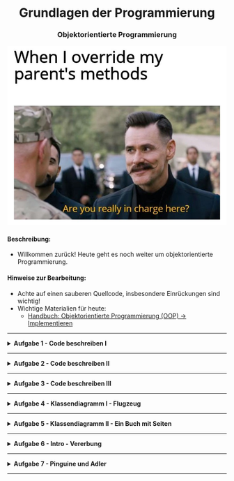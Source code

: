 
<h1 align="center">Grundlagen der Programmierung</h1>
<h3 align="center">Objektorientierte Programmierung</h3>

<p align="center">
  <img src="img/meme.jpeg" />
</p>

#### Beschreibung:

- Willkommen zurück! Heute geht es noch weiter um objektorientierte Programmierung.

#### Hinweise zur Bearbeitung:

- Achte auf einen sauberen Quellcode, insbesondere Einrückungen sind wichtig!
- Wichtige Materialien für heute:
  - [Handbuch: Objektorientierte Programmierung (OOP)  → Implementieren ](https://docs.google.com/document/d/13SyoQ3tgIr4T9tiUl42V5kiBGQwV4Lk-XA2SsKf-va0/edit#heading=h.a4e6zghf5f6g)


---

<details>
<summary><b>Aufgabe 1 - Code beschreiben I </b></summary>

Schau dir den folgenden Codeausschnitt an.  
- Beschreibe in einem Text, was dieser Codeausschnitt macht.

```kotlin
class Car {
  var color: String
  var speed: Int

  constructor(color: String, speed: Int) {
    this.color = color
    this.speed = speed
  }

  fun paint(color: String) {
    this.color = color
  }

  fun tune() {
    speed = speed + 10
  }
}
```
- Beschreibe in einem Text, was dieser Codeausschnitt macht.
```kotlin
var car: Car = Car("weiss", 150)

car.paint("schwarz")
car.tune()

println(car.color)
println(car.speed)
```

**Modul für die Aufgabe:** Aufgabe1  
**Datei für die Aufgabe:** TextAufgabe.kt

</details>

---

<details>
<summary><b> Aufgabe 2 - Code beschreiben II </b></summary>

Schau dir den folgenden Codeausschnitt an.
- Beschreibe in einem Text, was dieser Codeausschnitt macht.

```kotlin
class Car {
  var color: String
  var speed: Int

  constructor(color: String, speed: Int) {
    this.color = color
    this.speed = speed
  }

  fun showOff() {
    println(
      "Mein Auto ist das coolste! Es ist " + color +
              " und " + speed + " kmh schnell!"
    )
  }

  fun drive() {
    if (speed > 180) {
      println("Du wurdest geblitzt!")
    } else {
      println("Du wurdest nicht geblitzt.")
    }
  }
}
```

- Beschreibe in einem Text, was dieser Codeausschnitt macht.

```kotlin
val car = Car("Audi", 180)
car.showOff()
car.drive()
```

**Modul für die Aufgabe:** Aufgabe2  
**Datei für die Aufgabe:** TextAufgabe.kt

</details>

---

<details>
<summary><b>Aufgabe 3 - Code beschreiben III </b></summary>

Schau dir den folgenden Codeausschnitt an.
- Beschreibe in einem Text, was dieser Codeausschnitt macht.

```kotlin
class Person {
  var age: Int

  constructor(age: Int) {
    this.age = age
  }

  fun birthday(){
    age = age + 1
  }

  fun isUnderage() : Boolean {
    return(age < 18)
  }
}
```

- Beschreibe in einem Text, was dieser Codeausschnitt macht.

```kotlin
var person = Person(15)
person.birthday()
println(person.isUnderage())
```

**Modul für die Aufgabe:** Aufgabe3  
**Datei für die Aufgabe:** TextAufgabe.kt

</details>

---

<details>
<summary><b>Aufgabe 4 - Klassendiagramm I - Flugzeug </b></summary>

Ihr habt heute in der Vorlesung vereinfachte Klassendiagramme kennengelernt.  
Hier ist ein Klassendiagramm eines Flugzeugs.  

Es verfügt über die Eigenschaften:
- amountTurbines, dass die Anzahl der Turbinen angibt.
- flyingSpeed, dass die Fluggeschwindigkeit in Km/h angibt.
- isAirborne, das angibt, ob das Flugzeug gerade fliegt.

Es verfügt ebenso über einen Konstruktor und zwei Methoden.
- Die Methode takeOff() prüft, ob das Flugzeug bereits fliegt, wenn nicht, setzt es die Eigenschaft isAirborne auf true.
- Die Methode land() prüft, ob das Flugzeug gerade am fliegen ist, wenn ja, setzt es die Eigenschaft isAirborne auf false.

Das Flugzeug befindet sich zu Begin auf dem Boden.

<p align="center">
  <img src="img/ClassdiagrammAirplane.png" />
</p>

Aufgabe:

- Erstelle die Klasse.
- Instanziiere ein Flugzeug-Objekt, lass es fliegen und landen. 
- Stelle sicher, das ein Flugzeug nicht abheben kann, wenn es bereits in der Luft ist.

**Modul für die Aufgabe:** Aufgabe4  
**Datei für die Aufgabe:** Airplane.kt
</details>

---

<details>
<summary><b>Aufgabe 5 - Klassendiagramm II - Ein Buch mit Seiten </b></summary>

Hier ist ein Klassendiagramm von einem Buch und einer Seite.

Eine Seite hat einen Text und eine Methode read(), die den Text in der
Konsole ausgibt.

Ein Buch hat eine Liste mit mehreren Seiten. 
Das Buch hat ebenso eine Seite page, die gerade aufgeschlagen ist.
Der Leser kann zwischen den Seiten wechseln (nextPage() und previousPage()).
Und der Leser kann die gerade aufgeschlagene Seite lesen read().
Zu Begin ist die erste Seite aufgeschlagen.

<p align="center">
  <img src="img/ClassdiagrammBook.jpg" />
</p>

Aufgabe:

- Erstelle die Klassen.
- Instanziiere eine Buch-Instanz mit mehreren Seiten-Instanzen. 
- Wechsel dann ein paar mal zwischen den Seiten. 
Achte darauf, dass du nicht weiter blättern kannst, wenn du bereits an der letzten Seite angekommen bist.
- Lies einmal das Buch von vorne nach hinten und einmal von hinten nach vorne.
- Du kannst den folgenden Text für die Seiten verwenden oder dir selbst einen Text 
ausdenken.

    
    Seite 1:  Das ist der Anfang des Buches.
    Seite 2:  Jetzt sind wir auf Seite 2.
    Seite 3:  Hier haben wir gerade Seite 3. erreicht.
    Seite 4:  Nun sind wir bei der letzten Seite angekommen.

Bonus:

- Erweitere die Buch- oder Seiten-Klasse um weitere Methoden und Eigenschaften.

**Modul für die Aufgabe:** Aufgabe5  
**1. Datei für die Aufgabe:** Book.kt  
**2. Datei für die Aufgabe:** Page.kt
</details>


---

<details>
<summary><b>Aufgabe 6 - Intro - Vererbung </b></summary>

Du hast heute in der Vorlesung ein Prinzip der objektorientierten Programmierung kennengelernt, nämlich Vererbung.  
Vererbung ermöglicht es eine bereits geschriebene Klasse (Haustier) zu erweitern (Meerschweinchen).
Die erbende Klasse (Meerschweinchen) besitzt dann alle Eigenschaften und alle Methoden der 
Elternklasse (Haustier). Dadurch müssen wir geschriebenen Code nicht für jede Klasse erneut schreiben,
sondern können den Code einfach vererben. 

Gegeben ist eine Klasse "Haustier". Sie enthält Namen und Alter und eine Methode, um sie zu streicheln.  
Achte auf das `open` in der ersten Zeile.

```kotlin
open class Haustier(name: String, age: Int) {
  var name: String = name
  var age: Int = age

  fun pet(){
    println("Dein Haustier hat sich streicheln lassen.")
  }
}
```

Zusätzlich haben wir noch eine Klasse "Meerschweinchen", die von der Klasse Haustier erbt.  
Achte auf das ` : Haustier(name, age)` in der ersten Zeile.

```kotlin
class Meerschweinchen(name: String, age: Int, val jumpheight: Int) : Haustier(name, age) {

  fun jump(heightSleepPlace: Int): Boolean {
    return heightSleepPlace <= jumpheight
  }
}
```

In unserer main()-Funktion steht folgendes:

```kotlin
var kruemel: Meerschweinchen = Meerschweinchen("Kruemel", 3, 25)
kruemel.pet()
println("Dein Haustier heisst " + kruemel.name + " und ist " + kruemel.age + " Jahre alt.")
println(kruemel.jump(30))
```

- Was gibt das Programm aus?
- Wir instanziieren eine Meerschweinchen-Instanz. In der Meerschweinchen-Klasse 
ist keine Methode pet(), dennoch können wir die Meerschweinchen-Instanz mit pet() streicheln.
Warum?
- Die Meerschweinchen-Klasse hat keine Eigenschaften name und age, dennoch 
können wir über die Meerschweinchen-Instanz auf die Eigenschaften zugreifen. Warum?
- Was macht das Keyword? `open` 
- Was macht der Codeausschnitt hier? ` : Haustier(name, age)`

**Modul für die Aufgabe:** Aufgabe6  
**Datei für die Aufgabe:** Vererbung.kt

</details>

---

<details>
<summary><b>Aufgabe 7 - Pinguine und Adler </b></summary>

Wir wollen ein paar Vögel für ein Spiel abbilden.
Hier siehst du das Klassendiagramm für die drei Klassen:
- Basisklasse Vogel (Bird)
- Unterklasse Pinguin (Penguin)
- Unterklasse Adler (Eagle)

Ein Vogel hat die Eigenschaften:
- Gewicht (weight), dass das Gewicht des Vogels in Gramm angibt.
- ein Boolean (canFly), ob der Vogel fliegen kann (true) oder nicht (false).

Außerdem hat der Vogel einen Konstruktor und die Methode makeNoise(), 
dass in der Konsole "Animal noises." ausgibt.

Die Pinguin-Klasse erbt von der Vogel-Klasse.
Für den Parameter canFly übergibt die Pinguin-Klasse ein false (Auch wenn 
Pinguine Vögel sind, können sie nicht fliegen).
Zusätzlich können Pinguine watscheln (waddle()), das "Waddle waddle..." in der Konsole ausgibt.
Die Pinguin-Klasse hat einen Konstruktor mit einem Parameter weight.

Die Adler-Klasse erbt von der Vogel-Klasse. Für den Parameter canFly übergibt die Adler-Klasse ein true.
Daher hat die Adler-Klasse die Methode fly(), das "Fly free like an eagle!" in der Konsole ausgibt.
Die Adler-Klasse hat einen Konstruktor mit einem Parameter weight.

(Der weiße Pfeil im Klassendiagramm zeigt an, dass von der Klasse Bird geerbt wird)

<p align="center">
  <img src="img/ClassdiagrammBirds.jpg" />
</p>

Aufgabe:

- Erstelle die Klassen, erstelle dazu selbstständig die Dateien, die du brauchst.
- Instanziiere dann in einer main()-Funktion einen Adler und einen Pinguin, jeweils mit einem
beliebigen Gewicht.
- Gib für beide Vögel in der Konsole aus, ob sie fliegen können.
- Lass beide Vögel Geräusche machen.
- Lass den Pinguin watscheln und den Adler fliegen.

Bonus:

- Füge einen weiteren Vogel als Unterklasse hinzu.

**Modul für die Aufgabe:** Aufgabe7
</details>

---